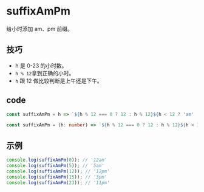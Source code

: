 # suffixAmPm

给小时添加 am、pm 前缀。

## 技巧

- h 是 0-23 的小时数。
- `h % 12`拿到正确的小时。
- `h` 跟 12 做比较判断是上午还是下午。

## code

```js
const suffixAmPm = h => `${h % 12 === 0 ? 12 : h % 12}${h < 12 ? 'am' : 'pm'}`;
```

```ts
const suffixAmPm = (h: number) => `${h % 12 === 0 ? 12 : h % 12}${h < 12 ? 'am' : 'pm'}`;
```

## 示例

```js
console.log(suffixAmPm(0)); // '12am'
console.log(suffixAmPm(5)); // '5am'
console.log(suffixAmPm(12)); // '12pm'
console.log(suffixAmPm(15)); // '3pm'
console.log(suffixAmPm(23)); // '11pm'
```
